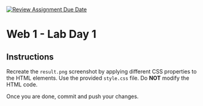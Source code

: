 [![Review Assignment Due Date](https://classroom.github.com/assets/deadline-readme-button-22041afd0340ce965d47ae6ef1cefeee28c7c493a6346c4f15d667ab976d596c.svg)](https://classroom.github.com/a/3lcS56fN)
# Web 1 - Lab Day 1

## Instructions

Recreate the `result.png` screenshot by applying different CSS properties to the HTML elements. Use the provided `style.css` file.
Do **NOT** modify the HTML code.

Once you are done, commit and push your changes.
